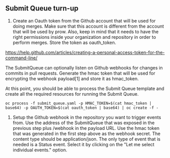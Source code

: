 ## Submit Queue turn-up

1. Create an Oauth token from the Github account that will be used for doing merges.
Make sure that this account is different from the account that will be used by prow.
Also, keep in mind that it needs to have the right permissions inside your organization
and repository in order to perform merges. Store the token as oauth_token.

https://help.github.com/articles/creating-a-personal-access-token-for-the-command-line/

The SubmitQueue can optionally listen on Github webhooks for changes in commits
in pull requests. Generate the hmac token that will be used for encrypting the webhook
payload[1] and store it as hmac_token.

At this point, you should be able to process the Submit Queue template and create
all the required resources for running the Submit Queue.

```
oc process -f submit_queue.yaml -p HMAC_TOKEN=$(cat hmac_token | base64) -p OAUTH_TOKEN=$(cat oauth_token | base64) | oc create -f -
```

1. Setup the Github webhook in the repository you want to trigger events from.
Use the address of the SubmitQueue that was exposed in the previous step plus
/webhook in the payload URL. Use the hmac token that was generated in the first
step above as the webhook secret. The content type should be application/json.
The only type of event that is needed is a Status event. Select it by clicking
on the "Let me select individual events." option.
